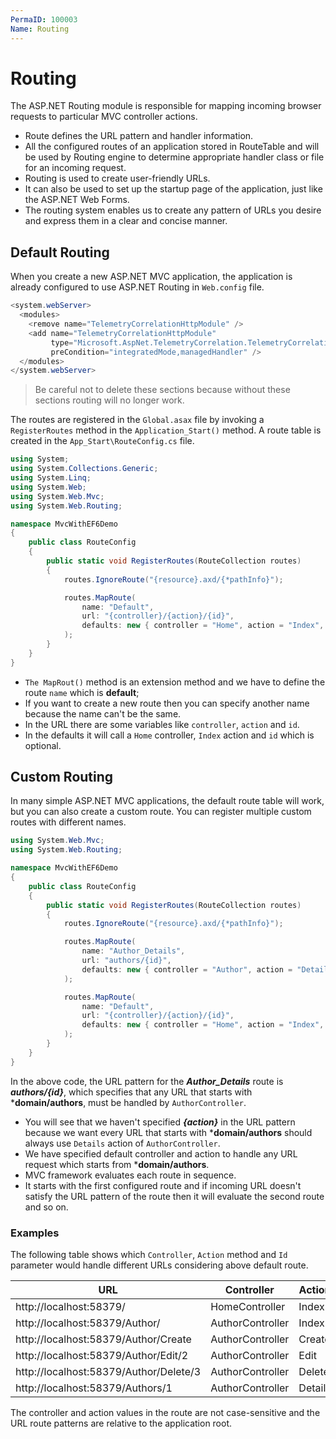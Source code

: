 ```yaml
---
PermaID: 100003
Name: Routing
---
```


# Routing

The ASP.NET Routing module is responsible for mapping incoming browser requests to particular MVC controller actions. 

 - Route defines the URL pattern and handler information. 
 - All the configured routes of an application stored in RouteTable and will be used by Routing engine to determine appropriate handler class or file for an incoming request.
 - Routing is used to create user-friendly URLs. 
 - It can also be used to set up the startup page of the application, just like the ASP.NET Web Forms. 
 - The routing system enables us to create any pattern of URLs you desire and express them in a clear and concise manner.

## Default Routing

When you create a new ASP.NET MVC application, the application is already configured to use ASP.NET Routing in `Web.config` file.

```csharp
<system.webServer>
  <modules>
    <remove name="TelemetryCorrelationHttpModule" />
    <add name="TelemetryCorrelationHttpModule" 
         type="Microsoft.AspNet.TelemetryCorrelation.TelemetryCorrelationHttpModule, Microsoft.AspNet.TelemetryCorrelation" 
         preCondition="integratedMode,managedHandler" />
  </modules>
</system.webServer>
``` 

> Be careful not to delete these sections because without these sections routing will no longer work.

The routes are registered in the `Global.asax` file by invoking a `RegisterRoutes` method in the `Application_Start()` method. A route table is created in the `App_Start\RouteConfig.cs` file. 

```csharp
using System;
using System.Collections.Generic;
using System.Linq;
using System.Web;
using System.Web.Mvc;
using System.Web.Routing;

namespace MvcWithEF6Demo
{
    public class RouteConfig
    {
        public static void RegisterRoutes(RouteCollection routes)
        {
            routes.IgnoreRoute("{resource}.axd/{*pathInfo}");

            routes.MapRoute(
                name: "Default",
                url: "{controller}/{action}/{id}",
                defaults: new { controller = "Home", action = "Index", id = UrlParameter.Optional }
            );
        }
    }
}
```

 - `The MapRout()` method is an extension method and we have to define the route `name` which is **default**; 
 - If you want to create a new route then you can specify another name because the name can't be the same. 
 - In the URL there are some variables like `controller`, `action` and `id`. 
 - In the defaults it will call a `Home` controller, `Index` action and `id` which is optional.

## Custom Routing

In many simple ASP.NET MVC applications, the default route table will work, but you can also create a custom route. You can register multiple custom routes with different names.

```csharp
using System.Web.Mvc;
using System.Web.Routing;

namespace MvcWithEF6Demo
{
    public class RouteConfig
    {
        public static void RegisterRoutes(RouteCollection routes)
        {
            routes.IgnoreRoute("{resource}.axd/{*pathInfo}");

            routes.MapRoute(
                name: "Author_Details",
                url: "authors/{id}",
                defaults: new { controller = "Author", action = "Details" }
            );

            routes.MapRoute(
                name: "Default",
                url: "{controller}/{action}/{id}",
                defaults: new { controller = "Home", action = "Index", id = UrlParameter.Optional }
            );
        }
    }
}
```

In the above code, the URL pattern for the ***Author_Details*** route is ***authors/{id}***, which specifies that any URL that starts with ***domain/authors**, must be handled by `AuthorController`. 

 - You will see that we haven't specified ***{action}*** in the URL pattern because we want every URL that starts with ***domain/authors** should always use `Details` action of `AuthorController`. 
 - We have specified default controller and action to handle any URL request which starts from ***domain/authors**.
 - MVC framework evaluates each route in sequence. 
 - It starts with the first configured route and if incoming URL doesn't satisfy the URL pattern of the route then it will evaluate the second route and so on.

### Examples

The following table shows which `Controller`, `Action` method and `Id` parameter would handle different URLs considering above default route.

|URL                                    |Controller         |Action     |Id |
|---------------------------------------|-------------------|-----------|---|
|http://localhost:58379/                |HomeController     |Index      |   |
|http://localhost:58379/Author/         |AuthorController   |Index      |   |
|http://localhost:58379/Author/Create   |AuthorController   |Create     |   |
|http://localhost:58379/Author/Edit/2   |AuthorController   |Edit       |2  |
|http://localhost:58379/Author/Delete/3 |AuthorController   |Delete     |3  |
|http://localhost:58379/Authors/1       |AuthorController   |Details    |1  |

The controller and action values in the route are not case-sensitive and the URL route patterns are relative to the application root.
